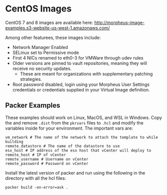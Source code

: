 # CentOS Images

CentOS 7 and 8 images are available here: http://morpheus-image-examples.s3-website-us-west-1.amazonaws.com/

Among other featurees, these images include:

- Network Manager Enabled
- SELinux set to Permissive mode
- First 4 NICs renamed to eth0-3 for VMWare through udev rules
- Older versions are pinned to vault repositories, meaning they will receive no security updates.
  - These are meant for organizations with supplementary patching strategies.
- Root password disabled, login using your Morpheus User Settings credentials or credentials supplied in your Virtual Image definition.

## Packer Examples

These examples should work on Linux, MacOS, and WSL in Windows.  Copy the and remove `.dist` from the `pkrvars` files to `.hcl` and modify the variables inside for your environment.  The important vars are:
```
vm_network # The name of the network to attach the template to while building
remote_datastore # The name of the datastore to use
esx_host # IP address of the esx host that vCenter will deploy to
remote_host # IP of vCenter
remote_username # Username on vCenter
remote_password # Password on vCenter
```


Install the latest version of packer and run using the following in the directory with all the hcl files:
```
packer build -on-error=ask .
```